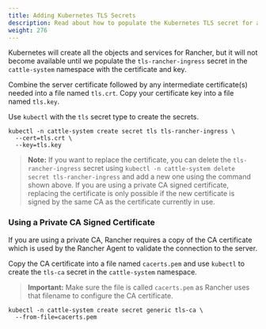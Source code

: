 ```yaml
---
title: Adding Kubernetes TLS Secrets
description: Read about how to populate the Kubernetes TLS secret for a Rancher installation 
weight: 276
---
```


Kubernetes will create all the objects and services for Rancher, but it will not become available until we populate the `tls-rancher-ingress` secret in the `cattle-system` namespace with the certificate and key.

Combine the server certificate followed by any intermediate certificate(s) needed into a file named `tls.crt`. Copy your certificate key into a file named `tls.key`.

Use `kubectl` with the `tls` secret type to create the secrets.

```
kubectl -n cattle-system create secret tls tls-rancher-ingress \
  --cert=tls.crt \
  --key=tls.key
```

> **Note:** If you want to replace the certificate, you can delete the `tls-rancher-ingress` secret using `kubectl -n cattle-system delete secret tls-rancher-ingress` and add a new one using the command shown above. If you are using a private CA signed certificate, replacing the certificate is only possible if the new certificate is signed by the same CA as the certificate currently in use.

### Using a Private CA Signed Certificate

If you are using a private CA, Rancher requires a copy of the CA certificate which is used by the Rancher Agent to validate the connection to the server.

Copy the CA certificate into a file named `cacerts.pem` and use `kubectl` to create the `tls-ca` secret in the `cattle-system` namespace.

>**Important:** Make sure the file is called `cacerts.pem` as Rancher uses that filename to configure the CA certificate.

```
kubectl -n cattle-system create secret generic tls-ca \
  --from-file=cacerts.pem
```

